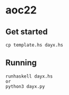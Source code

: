 # aoc22


## Get started

    cp template.hs dayx.hs

## Running

    runhaskell dayx.hs
    or
    python3 dayx.py

